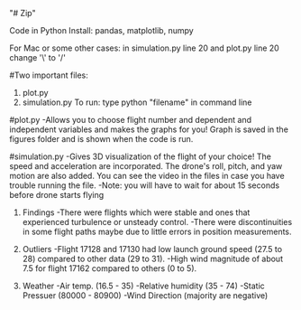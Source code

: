 "# Zip"

Code in Python
Install: pandas, matplotlib, numpy

For Mac or some other cases: in simulation.py line 20 and plot.py line 20
change '\\' to '/'

#Two important files:
1. plot.py
2. simulation.py
To run: type python "filename" in command line

#plot.py
-Allows you to choose flight number and dependent and independent variables and makes the graphs for you! Graph is saved in the figures folder and is shown when the code is run.

#simulation.py
-Gives 3D visualization of the flight of your choice! The speed and acceleration are incorporated. The drone's roll, pitch, and yaw motion are also added. You can see the video in the files in case you have trouble running the file.
-Note: you will have to wait for about 15 seconds before drone starts flying

1. Findings
-There were flights which were stable and ones that experienced turbulence or unsteady control.
-There were discontinuities in some flight paths maybe due to little errors in position measurements.

2. Outliers
-Flight 17128 and 17130 had low launch ground speed (27.5 to 28) compared to other data (29 to 31).
-High wind magnitude of about 7.5 for flight 17162 compared to others (0 to 5).

3. Weather
-Air temp. (16.5 - 35)
-Relative humidity (35 - 74)
-Static Pressuer (80000 - 80900)
-Wind Direction (majority are negative)
